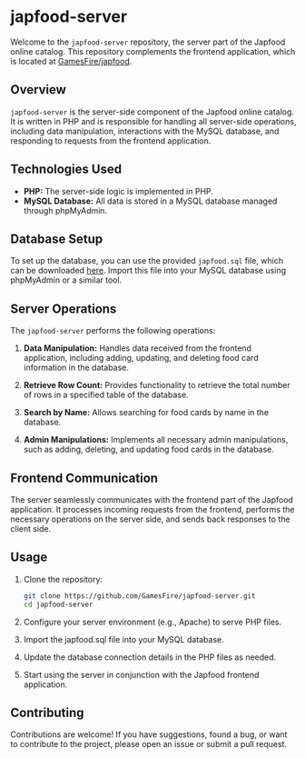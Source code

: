 # japfood-server

Welcome to the `japfood-server` repository, the server part of the Japfood online catalog. This repository complements the frontend application, which is located at [GamesFire/japfood](https://github.com/GamesFire/japfood.git).

## Overview

`japfood-server` is the server-side component of the Japfood online catalog. It is written in PHP and is responsible for handling all server-side operations, including data manipulation, interactions with the MySQL database, and responding to requests from the frontend application.

## Technologies Used

- **PHP:** The server-side logic is implemented in PHP.
- **MySQL Database:** All data is stored in a MySQL database managed through phpMyAdmin.

## Database Setup

To set up the database, you can use the provided `japfood.sql` file, which can be downloaded [here](./database/japfood.sql). Import this file into your MySQL database using phpMyAdmin or a similar tool.

## Server Operations

The `japfood-server` performs the following operations:

1. **Data Manipulation:** Handles data received from the frontend application, including adding, updating, and deleting food card information in the database.

2. **Retrieve Row Count:** Provides functionality to retrieve the total number of rows in a specified table of the database.

3. **Search by Name:** Allows searching for food cards by name in the database.

4. **Admin Manipulations:** Implements all necessary admin manipulations, such as adding, deleting, and updating food cards in the database.

## Frontend Communication

The server seamlessly communicates with the frontend part of the Japfood application. It processes incoming requests from the frontend, performs the necessary operations on the server side, and sends back responses to the client side.

## Usage

1. Clone the repository:

   ```bash
   git clone https://github.com/GamesFire/japfood-server.git
   cd japfood-server
   ```

2. Configure your server environment (e.g., Apache) to serve PHP files.

3. Import the japfood.sql file into your MySQL database.

4. Update the database connection details in the PHP files as needed.

5. Start using the server in conjunction with the Japfood frontend application.

## Contributing

Contributions are welcome! If you have suggestions, found a bug, or want to contribute to the project, please open an issue or submit a pull request.
